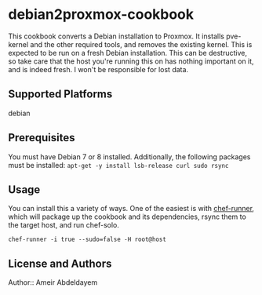 # debian2proxmox-cookbook
This cookbook converts a Debian installation to Proxmox.  It installs pve-kernel
and the other required tools, and removes the existing kernel.  This is expected
to be run on a fresh Debian installation.  This can be destructive, so take care
that the host you're running this on has nothing important on it, and is indeed
fresh.  I won't be responsible for lost data.

## Supported Platforms

debian

## Prerequisites
You must have Debian 7 or 8 installed.  Additionally, the following packages must
be installed:
`apt-get -y install lsb-release curl sudo rsync`

## Usage
You can install this a variety of ways.  One of the easiest is with
[chef-runner](https://github.com/mlafeldt/chef-runner), which will package up the
cookbook and its dependencies, rsync them to the target host, and run chef-solo.

`chef-runner -i true --sudo=false -H root@host`

## License and Authors

Author:: Ameir Abdeldayem
